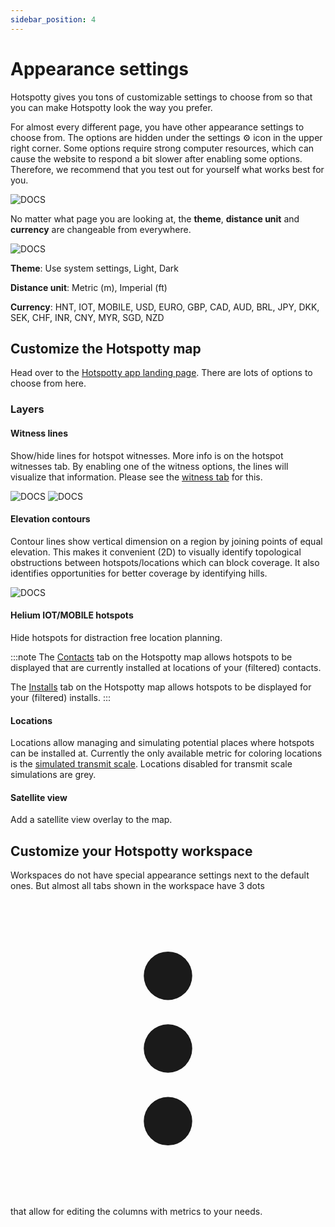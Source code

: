 ```yaml
---
sidebar_position: 4
---
```


# Appearance settings

Hotspotty gives you tons of customizable settings to choose from so that you can make Hotspotty look the way you prefer.

For almost every different page, you have other appearance settings to choose from. The options are hidden under the settings ⚙️ icon in the upper right corner. Some options require strong computer resources, which can cause the website to respond a bit slower after enabling some options. Therefore, we recommend that you test out for yourself what works best for you.

![DOCS](/img/advanced/appearance-settings-location.png)

No matter what page you are looking at, the **theme**, **distance unit** and **currency** are changeable from everywhere.

![DOCS](/img/advanced/standard-appearance-settings.png)

**Theme**: Use system settings, Light, Dark

**Distance unit**: Metric (m), Imperial (ft)

**Currency**: HNT, IOT, MOBILE, USD, EURO, GBP, CAD, AUD, BRL, JPY, DKK, SEK, CHF, INR, CNY, MYR, SGD, NZD

## Customize the Hotspotty map

Head over to the [Hotspotty app landing page](https://app.hotspotty.net/hotspots). There are lots of options to choose from here.

### Layers

#### Witness lines

Show/hide lines for hotspot witnesses. More info is on the hotspot witnesses tab. By enabling one of the witness options, the lines will visualize that information. Please see the [witness tab](/advanced/hotspot-status#witnesses) for this.

![DOCS](/img/advanced/appearance-witnesses.png)
![DOCS](/img/advanced/appearance-witnesses-2.png)

#### Elevation contours

Contour lines show vertical dimension on a region by joining points of equal elevation. This makes it convenient (2D) to visually identify topological obstructions between hotspots/locations which can block coverage. It also identifies opportunities for better coverage by identifying hills.

![DOCS](/img/advanced/appearance-elevation.png)

#### Helium IOT/MOBILE hotspots

Hide hotspots for distraction free location planning.

:::note
The [Contacts](https://app.hotspotty.net/contacts) tab on the Hotspotty map allows hotspots to be displayed that are currently installed at locations of your (filtered) contacts.

The [Installs](https://app.hotspotty.net/installs) tab on the Hotspotty map allows hotspots to be displayed for your (filtered) installs.
:::

#### Locations

Locations allow managing and simulating potential places where hotspots can be installed at. Currently the only available metric for coloring locations is the [simulated transmit scale](/advanced/hotspot-status#transmit-scale-simulation). Locations disabled for transmit scale simulations are grey.

#### Satellite view

Add a satellite view overlay to the map.

## Customize your Hotspotty workspace

Workspaces do not have special appearance settings next to the default ones. But almost all tabs shown in the workspace have 3 dots <svg xmlns="http://www.w3.org/2000/svg" viewBox="-3 -3 26 26" className="los-icon" fill="currentColor" aria-hidden="true"><path d="M10 6a2 2 0 110-4 2 2 0 010 4zM10 12a2 2 0 110-4 2 2 0 010 4zM10 18a2 2 0 110-4 2 2 0 010 4z"></path></svg> that allow for editing the columns with metrics to your needs.

